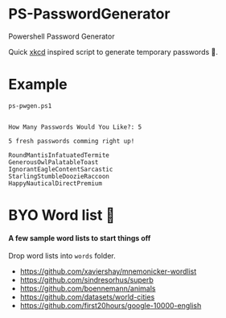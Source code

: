 # PS-PasswordGenerator
Powershell Password Generator

Quick [xkcd](https://xkcd.com/936/) inspired script to generate temporary passwords 🔑.

# Example

`ps-pwgen.ps1`

~~~

How Many Passwords Would You Like?: 5

5 fresh passwords comming right up!

RoundMantisInfatuatedTermite
GenerousOwlPalatableToast
IgnorantEagleContentSarcastic
StarlingStumbleDoozieRaccoon
HappyNauticalDirectPremium

~~~

# BYO Word list 📔
#### A few sample word lists to start things off

Drop word lists into `words` folder.

* https://github.com/xaviershay/mnemonicker-wordlist
* https://github.com/sindresorhus/superb
* https://github.com/boennemann/animals
* https://github.com/datasets/world-cities
* https://github.com/first20hours/google-10000-english

